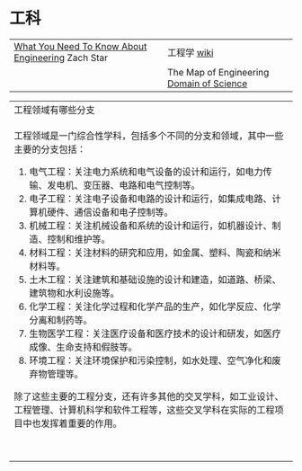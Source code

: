 # 工科

|                                                                                                                                 |                                                                                         |
| ------------------------------------------------------------------------------------------------------------------------------- | --------------------------------------------------------------------------------------- |
| [What You Need To Know About Engineering](https://www.youtube.com/playlist?list=PLi5WqFHu\_OJM5p-yu8Os\_4ogICQbg4ON-) Zach Star | 工程学 [wiki](https://zh.m.wikipedia.org/zh-cn/%E5%B7%A5%E7%A8%8B%E5%AD%A6)                |
|                                                                                                                                 | The Map of Engineering [Domain of Science](https://www.youtube.com/watch?v=pQgxiQAMTTo) |

|                                                                                                                                                                                                                                                                                                                                                                                                                                                                                                                                 |
| ------------------------------------------------------------------------------------------------------------------------------------------------------------------------------------------------------------------------------------------------------------------------------------------------------------------------------------------------------------------------------------------------------------------------------------------------------------------------------------------------------------------------------- |
| 工程领域有哪些分支                                                                                                                                                                                                                                                                                                                                                                                                                                                                                                                       |
| <p>工程领域是一门综合性学科，包括多个不同的分支和领域，其中一些主要的分支包括：</p><ol><li>电气工程：关注电力系统和电气设备的设计和运行，如电力传输、发电机、变压器、电路和电气控制等。</li><li>电子工程：关注电子设备和电路的设计和运行，如集成电路、计算机硬件、通信设备和电子控制等。</li><li>机械工程：关注机械设备和系统的设计和运行，如机器设计、制造、控制和维护等。</li><li>材料工程：关注材料的研究和应用，如金属、塑料、陶瓷和纳米材料等。</li><li>土木工程：关注建筑和基础设施的设计和建造，如道路、桥梁、建筑物和水利设施等。</li><li>化学工程：关注化学过程和化学产品的生产，如化学反应、化学分离和制药等。</li><li>生物医学工程：关注医疗设备和医疗技术的设计和研发，如医疗成像、生命支持和假肢等。</li><li>环境工程：关注环境保护和污染控制，如水处理、空气净化和废弃物管理等。</li></ol><p>除了这些主要的工程分支，还有许多其他的交叉学科，如工业设计、工程管理、计算机科学和软件工程等，这些交叉学科在实际的工程项目中也发挥着重要的作用。</p> |
|                                                                                                                                                                                                                                                                                                                                                                                                                                                                                                                                 |
|                                                                                                                                                                                                                                                                                                                                                                                                                                                                                                                                 |
|                                                                                                                                                                                                                                                                                                                                                                                                                                                                                                                                 |
|                                                                                                                                                                                                                                                                                                                                                                                                                                                                                                                                 |
|                                                                                                                                                                                                                                                                                                                                                                                                                                                                                                                                 |
|                                                                                                                                                                                                                                                                                                                                                                                                                                                                                                                                 |



































